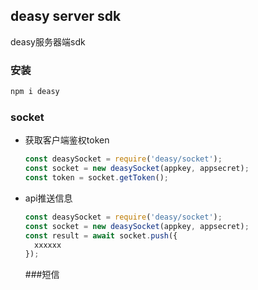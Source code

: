 ## deasy server sdk
deasy服务器端sdk

### 安装
```js
npm i deasy
```
### socket
* 获取客户端鉴权token
  
  ```js
  const deasySocket = require('deasy/socket');
  const socket = new deasySocket(appkey, appsecret);
  const token = socket.getToken();
  ```

* api推送信息
  
  ```js
  const deasySocket = require('deasy/socket');
  const socket = new deasySocket(appkey, appsecret);
  const result = await socket.push({
    xxxxxx
  });
  ```

  ###短信